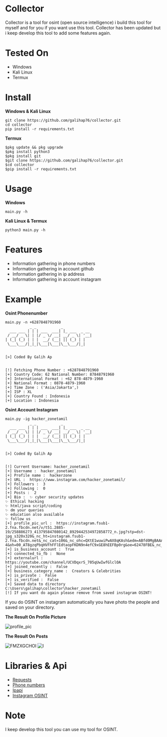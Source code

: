 # Collector
Collector is a tool for osint (open source intelligence) i build this tool for myself and for you if you want use this tool. Collector has been updated but i keep develop this tool to add some features again.

# Tested On
- Windows
- Kali Linux
- Termux

# Install
**Windows & Kali Linux**
```
git clone https://github.com/galihap76/collector.git
cd collector 
pip install -r requirements.txt
```
**Termux**
```
$pkg update && pkg upgrade
$pkg install python3
$pkg install git
$git clone https://github.com/galihap76/collector.git
$cd collector
$pip install -r requirements.txt
```

# Usage
**Windows**
```
main.py -h
```
**Kali Linux & Termux**
```
python3 main.py -h
```

# Features
- Information gathering in phone numbers
- Information gathering in account github
- Information gathering in ip address
- Information gathering in account instagram

# Example
**Osint Phonenumber**
```
main.py -n +6287848791960
           _ _           _
  ___ ___ | | | ___  ___| |_ ___  _ __
 / __/ _ \| | |/ _ \/ __| __/ _ \| '__|
| (_| (_) | | |  __/ (__| || (_) | |
 \___\___/|_|_|\___|\___|\__\___/|_|


[>] Coded By Galih Ap


[!] Fetching Phone Number : +6287848791960
[+] Country Code: 62 National Number: 87848791960
[+] International Format : +62 878-4879-1960
[+] National Format : 0878-4879-1960
[+] Time Zone : ('Asia/Jakarta',)
[+] ISP : XL
[+] Country Found : Indonesia
[+] Location : Indonesia
```

**Osint Account Instagram**
```
main.py -ig hacker_zonetamil
           _ _           _
  ___ ___ | | | ___  ___| |_ ___  _ __
 / __/ _ \| | |/ _ \/ __| __/ _ \| '__|
| (_| (_) | | |  __/ (__| || (_) | |
 \___\___/|_|_|\___|\___|\__\___/|_|


[>] Coded By Galih Ap


[!] Current Username: hacker_zonetamil
[+] Username :  hacker_zonetamil
[+] Profile name :  hackerzone
[+] URL :  https://www.instagram.com/hacker_zonetamil/
[+] Followers :  3
[+] Following :  0
[+] Posts :  2
[+] Bio :  ✨ cyber security updates
✨ Ethical hacking
✨ html/java script/coding
✨ dm your queries
✨ education also available
✨ follow us
[+] profile_pic_url :  https://instagram.fsub1-2.fna.fbcdn.net/v/t51.2885-19/258886273_413795847080142_8929442534972858772_n.jpg?stp=dst-jpg_s320x320&_nc_ht=instagram.fsub1-2.fna.fbcdn.net&_nc_cat=106&_nc_ohc=QXtE1wuwiPwAX8qKAsh&edm=ABfd0MgBAAAA&ccb=7-4&oh=00_AT8gzqPbqHVFhFFlEdtaopFKDN9n4efC9xGE8hEEFBp0rg&oe=62478FBE&_nc_sid=7bff83
[+] is_business_account :  True
[+] connected_to_fb :  None
[+] externalurl :  https://youtube.com/channel/UCVDqxrS_705qUwIwfGlclOA
[+] joined_recently :  False
[+] business_category_name :  Creators & Celebrities
[+] is_private :  False
[+] is_verified :  False
[+] Saved data to directory C:\Users\galihap\collector\hacker_zonetamil
[!] If you want do again please remove from saved instagram OSINT!
```
If you do OSINT on instagram automatically you have photo the people and saved on your directory.

**The Result On Profile Picture**

![profile_pic](https://user-images.githubusercontent.com/83481679/160291536-b9cc50de-d5fe-4288-971d-cfc6d3150c19.jpg)

**The Result On Posts**

![FMZXGCHOI](https://user-images.githubusercontent.com/83481679/160291650-e84f00b5-6578-4eba-a014-faa83e73d784.jpg)
![I](https://user-images.githubusercontent.com/83481679/160291684-b1160298-4fe7-4e0d-969b-3ada00dbe2c8.jpg)

# Libraries & Api
- <a href="https://pypi.org/project/requests/">Requests</a>
- <a href="https://pypi.org/project/phonenumbers/">Phone numbers</a>
- <a href="https://ipapi.co/">Ipapi</a>
- <a href="https://github.com/sc1341/InstagramOSINT">Instagram OSINT</a>

# Note
I keep develop this tool you can use my tool for OSINT.
